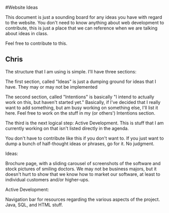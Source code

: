 #Website Ideas

This document is just a sounding board for any ideas you have with regard to the website. You don't need to know anything about web development to contribute, this is just a place that we can reference when we are talking about ideas in class.

Feel free to contribute to this.

Chris
-----

The structure that I am using is simple. I'll have three sections:

The first section, called "Ideas" is just a dumping ground for ideas that I have. They may or may not be implemented

The second section, called "Intentions" is basically "I intend to actually work on this, but haven't started yet." Basically, if I've decided that I really want to add something, but am busy working on something else, I'll list it here. Feel free to work on the stuff in my (or others') Intentions section.

The third is the next logical step: Active Development. This is stuff that I am currently working on that isn't listed directly in the agenda.

You don't have to contribute like this if you don't want to. If you just want to dump a bunch of half-thought ideas or phrases, go for it. No judgment.

Ideas:

Brochure page, with a sliding carousel of screenshots of the software and stock pictures of smiling doctors. We may not be business majors, but it doesn't hurt to show that we know how to market our software, at least to individual customers and/or higher-ups.

Active Development:

Navigation bar for resources regarding the various aspects of the project. Java, SQL, and HTML stuff.
